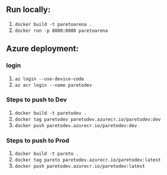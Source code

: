 ## Run locally:

1. `docker build -t paretoarena .`
2. `docker run -p 8080:8080 paretoarena`


## Azure deployment:

### login

1. `az login --use-device-code`
2. `az acr login --name paretodev`

### Steps to push to Dev

1. `docker build -t paretodev .`
2. `docker tag paretodev paretodev.azurecr.io/paretodev:dev`
3. `docker push paretodev.azurecr.io/paretodev:dev`

### Steps to push to Prod

1. `docker build -t pareto .`
2. `docker tag pareto paretodev.azurecr.io/paretodev:latest`
3. `docker push paretodev.azurecr.io/paretodev:latest`
